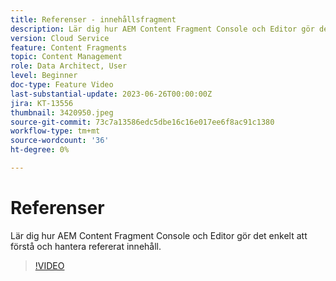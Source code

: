 ```yaml
---
title: Referenser - innehållsfragment
description: Lär dig hur AEM Content Fragment Console och Editor gör det enkelt att hantera refererat innehåll.
version: Cloud Service
feature: Content Fragments
topic: Content Management
role: Data Architect, User
level: Beginner
doc-type: Feature Video
last-substantial-update: 2023-06-26T00:00:00Z
jira: KT-13556
thumbnail: 3420950.jpeg
source-git-commit: 73c7a13586edc5dbe16c16e017ee6f8ac91c1380
workflow-type: tm+mt
source-wordcount: '36'
ht-degree: 0%

---
```



# Referenser

Lär dig hur AEM Content Fragment Console och Editor gör det enkelt att förstå och hantera refererat innehåll.

>[!VIDEO](https://video.tv.adobe.com/v/3420950/?learn=on)
